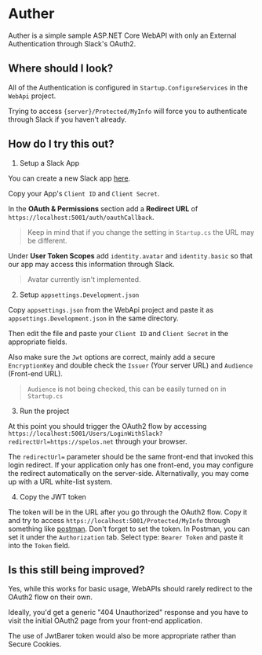 # Auther

Auther is a simple sample ASP.NET Core WebAPI with only an External Authentication through Slack's OAuth2.

## Where should I look?

All of the Authentication is configured in `Startup.ConfigureServices` in the `WebApi` project.

Trying to access `{server}/Protected/MyInfo` will force you to authenticate through Slack if you haven't already.

## How do I try this out?

1. Setup a Slack App

You can create a new Slack app [here](https://api.slack.com/apps).

Copy your App's `Client ID` and `Client Secret`.

In the **OAuth & Permissions** section add a **Redirect URL** of `https://localhost:5001/auth/oauthCallback`.

> Keep in mind that if you change the setting in `Startup.cs` the URL may be different.

Under **User Token Scopes** add `identity.avatar` and `identity.basic` so that our app may access this information through Slack.

> Avatar currently isn't implemented.

2. Setup `appsettings.Development.json`

Copy `appsettings.json` from the WebApi project and paste it as `appsettings.Development.json` in the same directory.

Then edit the file and paste your `Client ID` and `Client Secret` in the appropriate fields.

Also make sure the `Jwt` options are correct, mainly add a secure `EncryptionKey` and double check the `Issuer` (Your server URL) and `Audience` (Front-end URL).

> `Audience` is not being checked, this can be easily turned on in `Startup.cs`

3. Run the project

At this point you should trigger the OAuth2 flow by accessing `https://localhost:5001/Users/LoginWithSlack?redirectUrl=https://spelos.net` through your browser.

The `redirectUrl=` parameter should be the same front-end that invoked this login redirect. If your application only has one front-end, you may configure the redirect automatically on the server-side. Alternativally, you may come up with a URL white-list system.

4. Copy the JWT token

The token will be in the URL after you go through the OAuth2 flow. Copy it and try to access `https://localhost:5001/Protected/MyInfo` through something like [postman](https://www.postman.com/). Don't forget to set the token. In Postman, you can set it under the `Authorization` tab. Select type: `Bearer Token` and paste it into the `Token` field.

## Is this still being improved?

Yes, while this works for basic usage, WebAPIs should rarely redirect to the OAuth2 flow on their own.

Ideally, you'd get a generic "404 Unauthorized" response and you have to visit the initial OAuth2 page from your front-end application.

The use of JwtBarer token would also be more appropriate rather than Secure Cookies.
